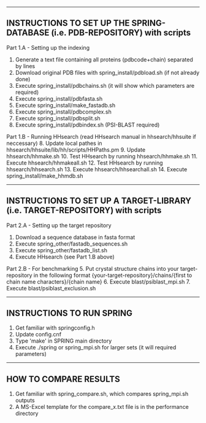 ------------------------------------------------------------------------------------------
 INSTRUCTIONS TO SET UP THE SPRING-DATABASE (i.e. PDB-REPOSITORY) with scripts
------------------------------------------------------------------------------------------
Part 1.A - Setting up the indexing
 1. Generate a text file containing all proteins (pdbcode+chain) separated by lines
 1. Download original PDB files with spring_install/pdbload.sh (if not already done)
 2. Execute spring_install/pdbchains.sh (it will show which parameters are required)
 3. Execute spring_install/pdbfasta.sh
 4. Execute spring_install/make_fastadb.sh
 5. Execute spring_install/pdbcomplex.sh
 6. Execute spring_install/pdbsplit.sh
 7. Execute spring_install/pdbindex.sh (PSI-BLAST required)

Part 1.B - Running HHsearch (read HHsearch manual in hhsearch/hhsuite if neccessary)
 8. Update local pathes in hhsearch/hhsuite/lib/hh/scripts/HHPaths.pm
 9. Update hhsearch/hhmake.sh
10. Test HHsearch by running hhsearch/hhmake.sh
11. Execute hhsearch/hhmakeall.sh
12. Test HHsearch by running hhsearch/hhsearch.sh
13. Execute hhsearch/hhsearchall.sh
14. Execute spring_install/make_hhmdb.sh

------------------------------------------------------------------------------------------
 INSTRUCTIONS TO SET UP A TARGET-LIBRARY (i.e. TARGET-REPOSITORY) with scripts
------------------------------------------------------------------------------------------
Part 2.A - Setting up the target repository
 1. Download a sequence database in fasta format
 2. Execute spring_other/fastadb_sequences.sh
 3. Execute spring_other/fastadb_list.sh
 4. Execute HHsearch (see Part 1.B above)

Part 2.B - For benchmarking
 5. Put crystal structure chains into your target-repository in the following format
    {your-target-repository}/chains/{first to chain name characters}/{chain name}
 6. Execute blast/psiblast_mpi.sh
 7. Execute blast/psiblast_exclusion.sh

------------------------------------------------------------------------------------------
 INSTRUCTIONS TO RUN SPRING
------------------------------------------------------------------------------------------
 1. Get familiar with springconfig.h 
 2. Update config.cnf
 3. Type 'make' in SPRING main directory
 4. Execute ./spring or spring_mpi.sh for larger sets (it will required parameters)

------------------------------------------------------------------------------------------
 HOW TO COMPARE RESULTS
------------------------------------------------------------------------------------------
 1. Get familiar with spring_compare.sh, which compares spring_mpi.sh outputs
 2. A MS-Excel template for the compare_x.txt file is in the performance directory
